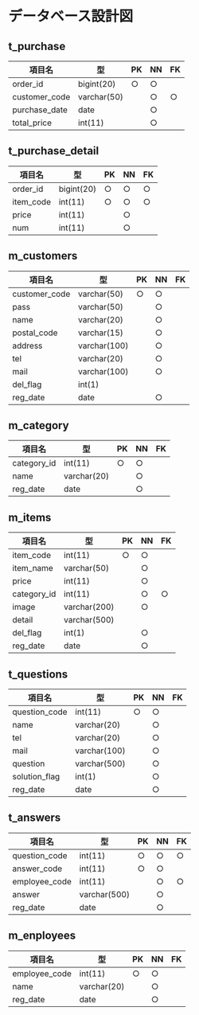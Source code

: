 # データベース設計図

## t_purchase

|項目名|型|PK|NN|FK|
|-----|--|--|--|--|
|order_id|bigint(20)|○|○||
|customer_code|varchar(50)||○|○|
|purchase_date|date||○||
|total_price|int(11)||○||

## t_purchase_detail

|項目名|型|PK|NN|FK|
|-----|--|--|--|--|
|order_id|bigint(20) |○|○|○|
|item_code|int(11)|○|○|○|
|price|int(11)||○||
|num|int(11)||○||

## m_customers

|項目名|型|PK|NN|FK|
|-----|--|--|--|--|
|customer_code|varchar(50)|○|○||
|pass|varchar(50)||○||
|name|varchar(20)||○||
|postal_code|varchar(15)||○|| 
|address|varchar(100)||○||
|tel|varchar(20)||○||
|mail|varchar(100)||○||
|del_flag|int(1)||||
|reg_date|date||○||

## m_category

|項目名|型|PK|NN|FK|
|-----|--|--|--|--|
|category_id|int(11)|○|○||
|name|varchar(20)||○||
|reg_date|date||○||

## m_items

|項目名|型|PK|NN|FK|
|-----|--|--|--|--|
|item_code|int(11)|○|○||
|item_name|varchar(50)||○||
|price|int(11)||○||
|category_id|int(11)||○|○|
|image|varchar(200)||○||
|detail|varchar(500)||||
|del_flag|int(1)||○||
|reg_date|date||○||

## t_questions
|項目名|型|PK|NN|FK|
|-----|--|--|--|--|
|question_code|int(11)|○|○||
|name|varchar(20)||○||
|tel|varchar(20)||○||
|mail|varchar(100)||○||
|question|varchar(500)||○||
|solution_flag|int(1)||○||
|reg_date|date||○||

## t_answers
|項目名|型|PK|NN|FK|
|-----|--|--|--|--|
|question_code|int(11)|○|○|○|
|answer_code|int(11)|○|○||
|employee_code|int(11)||○|○|
|answer|varchar(500)||○||
|reg_date|date||○||

## m_enployees
|項目名|型|PK|NN|FK|
|-----|--|--|--|--|
|employee_code|int(11)|○|○||
|name|varchar(20)||○||
|reg_date|date||○||
